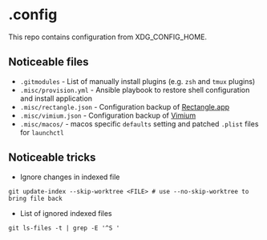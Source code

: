 # .config

This repo contains configuration from XDG_CONFIG_HOME.

## Noticeable files

* `.gitmodules` - List of manually install plugins (e.g. `zsh` and `tmux` plugins)
* `.misc/provision.yml` - Ansible playbook to restore shell configuration and install application
* `.misc/rectangle.json` - Configuration backup of [Rectangle.app](https://rectangleapp.com/)
* `.misc/vimium.json` - Configuration backup of [Vimium](https://github.com/philc/vimium)
* `.misc/macos/` - macos specific `defaults` setting and patched `.plist` files for `launchctl`

## Noticeable tricks

* Ignore changes in indexed file
```shell
git update-index --skip-worktree <FILE> # use --no-skip-worktree to bring file back
```
* List of ignored indexed files
```shell
git ls-files -t | grep -E '^S '
```
